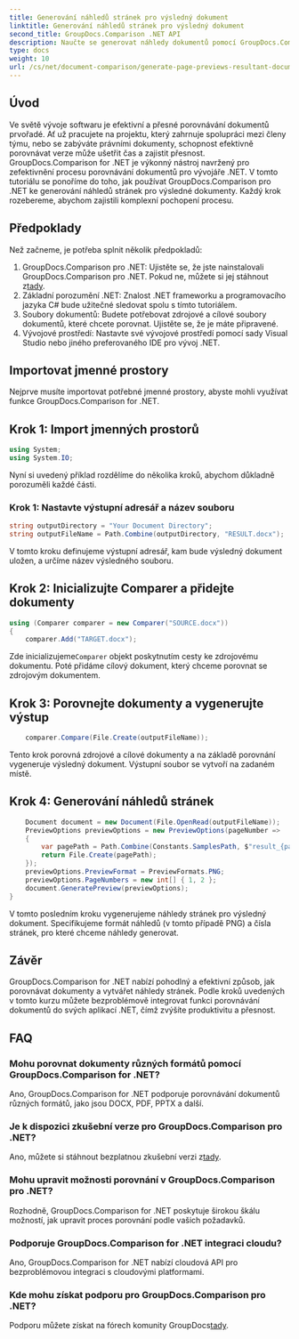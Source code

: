 ```yaml
---
title: Generování náhledů stránek pro výsledný dokument
linktitle: Generování náhledů stránek pro výsledný dokument
second_title: GroupDocs.Comparison .NET API
description: Naučte se generovat náhledy dokumentů pomocí GroupDocs.Comparison for .NET. Porovnejte dokumenty efektivně a přesně.
type: docs
weight: 10
url: /cs/net/document-comparison/generate-page-previews-resultant-document/
---
```

## Úvod
Ve světě vývoje softwaru je efektivní a přesné porovnávání dokumentů prvořadé. Ať už pracujete na projektu, který zahrnuje spolupráci mezi členy týmu, nebo se zabýváte právními dokumenty, schopnost efektivně porovnávat verze může ušetřit čas a zajistit přesnost. GroupDocs.Comparison for .NET je výkonný nástroj navržený pro zefektivnění procesu porovnávání dokumentů pro vývojáře .NET. V tomto tutoriálu se ponoříme do toho, jak používat GroupDocs.Comparison pro .NET ke generování náhledů stránek pro výsledné dokumenty. Každý krok rozebereme, abychom zajistili komplexní pochopení procesu.
## Předpoklady
Než začneme, je potřeba splnit několik předpokladů:
1.  GroupDocs.Comparison pro .NET: Ujistěte se, že jste nainstalovali GroupDocs.Comparison pro .NET. Pokud ne, můžete si jej stáhnout z[tady](https://releases.groupdocs.com/comparison/net/).
2. Základní porozumění .NET: Znalost .NET frameworku a programovacího jazyka C# bude užitečné sledovat spolu s tímto tutoriálem.
3. Soubory dokumentů: Budete potřebovat zdrojové a cílové soubory dokumentů, které chcete porovnat. Ujistěte se, že je máte připravené.
4. Vývojové prostředí: Nastavte své vývojové prostředí pomocí sady Visual Studio nebo jiného preferovaného IDE pro vývoj .NET.

## Importovat jmenné prostory
Nejprve musíte importovat potřebné jmenné prostory, abyste mohli využívat funkce GroupDocs.Comparison for .NET.
## Krok 1: Import jmenných prostorů
```csharp
using System;
using System.IO;
```
Nyní si uvedený příklad rozdělíme do několika kroků, abychom důkladně porozuměli každé části.
### Krok 1: Nastavte výstupní adresář a název souboru
```csharp
string outputDirectory = "Your Document Directory";
string outputFileName = Path.Combine(outputDirectory, "RESULT.docx");
```
V tomto kroku definujeme výstupní adresář, kam bude výsledný dokument uložen, a určíme název výsledného souboru.
## Krok 2: Inicializujte Comparer a přidejte dokumenty
```csharp
using (Comparer comparer = new Comparer("SOURCE.docx"))
{
    comparer.Add("TARGET.docx");
```
 Zde inicializujeme`Comparer` objekt poskytnutím cesty ke zdrojovému dokumentu. Poté přidáme cílový dokument, který chceme porovnat se zdrojovým dokumentem.
## Krok 3: Porovnejte dokumenty a vygenerujte výstup
```csharp
    comparer.Compare(File.Create(outputFileName));
```
Tento krok porovná zdrojové a cílové dokumenty a na základě porovnání vygeneruje výsledný dokument. Výstupní soubor se vytvoří na zadaném místě.
## Krok 4: Generování náhledů stránek
```csharp
    Document document = new Document(File.OpenRead(outputFileName));
    PreviewOptions previewOptions = new PreviewOptions(pageNumber =>
    {
        var pagePath = Path.Combine(Constants.SamplesPath, $"result_{pageNumber}.png");
        return File.Create(pagePath);
    });
    previewOptions.PreviewFormat = PreviewFormats.PNG;
    previewOptions.PageNumbers = new int[] { 1, 2 };
    document.GeneratePreview(previewOptions);
}
```
V tomto posledním kroku vygenerujeme náhledy stránek pro výsledný dokument. Specifikujeme formát náhledů (v tomto případě PNG) a čísla stránek, pro které chceme náhledy generovat.

## Závěr
GroupDocs.Comparison for .NET nabízí pohodlný a efektivní způsob, jak porovnávat dokumenty a vytvářet náhledy stránek. Podle kroků uvedených v tomto kurzu můžete bezproblémově integrovat funkci porovnávání dokumentů do svých aplikací .NET, čímž zvýšíte produktivitu a přesnost.
## FAQ
### Mohu porovnat dokumenty různých formátů pomocí GroupDocs.Comparison for .NET?
Ano, GroupDocs.Comparison for .NET podporuje porovnávání dokumentů různých formátů, jako jsou DOCX, PDF, PPTX a další.
### Je k dispozici zkušební verze pro GroupDocs.Comparison pro .NET?
 Ano, můžete si stáhnout bezplatnou zkušební verzi z[tady](https://releases.groupdocs.com/).
### Mohu upravit možnosti porovnání v GroupDocs.Comparison pro .NET?
Rozhodně, GroupDocs.Comparison for .NET poskytuje širokou škálu možností, jak upravit proces porovnání podle vašich požadavků.
### Podporuje GroupDocs.Comparison for .NET integraci cloudu?
Ano, GroupDocs.Comparison for .NET nabízí cloudová API pro bezproblémovou integraci s cloudovými platformami.
### Kde mohu získat podporu pro GroupDocs.Comparison pro .NET?
 Podporu můžete získat na fórech komunity GroupDocs[tady](https://forum.groupdocs.com/c/comparison/12).